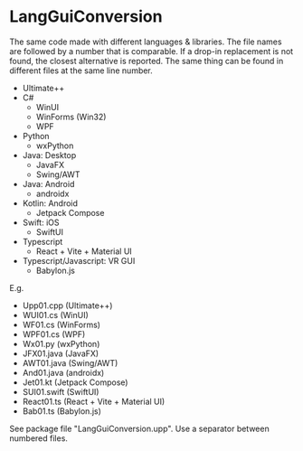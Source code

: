 # LangGuiConversion

The same code made with different languages & libraries.
The file names are followed by a number that is comparable.
If a drop-in replacement is not found, the closest alternative is reported.
The same thing can be found in different files at the same line number.

- Ultimate++
- C#
	- WinUI
	- WinForms (Win32)
	- WPF
- Python
	- wxPython
- Java: Desktop
	- JavaFX
	- Swing/AWT
- Java: Android
	- androidx
- Kotlin: Android
	- Jetpack Compose
- Swift: iOS
	- SwiftUI
- Typescript
	- React + Vite + Material UI
- Typescript/Javascript: VR GUI
	- Babylon.js



E.g.
- Upp01.cpp (Ultimate++)
- WUI01.cs (WinUI)
- WF01.cs (WinForms)
- WPF01.cs (WPF)
- Wx01.py (wxPython)
- JFX01.java (JavaFX)
- AWT01.java (Swing/AWT)
- And01.java (androidx)
- Jet01.kt (Jetpack Compose)
- SUI01.swift (SwiftUI)
- React01.ts (React + Vite + Material UI)
- Bab01.ts (Babylon.js)

See package file "LangGuiConversion.upp".
Use a separator between numbered files.
